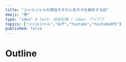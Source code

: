 ```yaml
---
title: "ジャルジャルの煩悩ネタの人気ネタを解析する奴"
emoji: "😎"
type: "idea" # tech: 技術記事 / idea: アイデア
topics: ["ジャルジャル","GCP","Youtube","YoutubeAPI"]
published: false
---
```


# Outline
